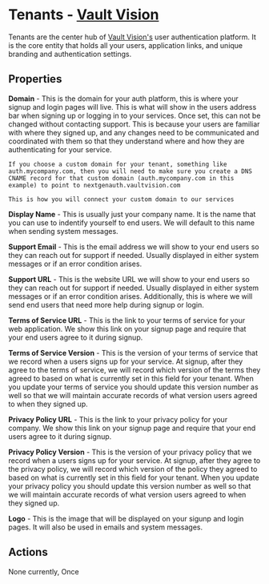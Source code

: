 Tenants - [Vault Vision](https://vaultvision.com) 
========

Tenants are the center hub of [Vault Vision's](https://vaultvision.com) user authentication platform. It is the core entity that holds all your users, application links, and unique branding and authentication settings.

## Properties

**Domain** - This is the domain for your auth platform, this is where your signup and login pages will live. This is what will show in the users address bar when signing up or logging in to your services.  Once set, this can not be changed without contacting support.  This is because your users are familiar with where they signed up, and any changes need to be communicated and coordinated with them so that they understand where and how they are authenticating for your service.

```{note} Custom Domains
If you choose a custom domain for your tenant, something like auth.mycompany.com, then you will need to make sure you create a DNS CNAME record for that custom domain (auth.mycompany.com in this example) to point to nextgenauth.vaultvision.com

This is how you will connect your custom domain to our services
```

**Display Name** - This is usually just your company name. It is the name that you can use to indentify yourself to end users.  We will default to this name when sending system messages.

**Support Email** - This is the email address we will show to your end users so they can reach out for support if needed.  Usually displayed in either system messages or if an error condition arises.

**Support URL** - This is the website URL we will show to your end users so they can reach out for support if needed.  Usually displayed in either system messages or if an error condition arises.  Additionally, this is where we will send end users that need more help during signup or login.

**Terms of Service URL** - This is the link to your terms of service for your web application.  We show this link on your signup page and require that your end users agree to it during signup.

**Terms of Service Version** - This is the version of your terms of service that we record when a users signs up for your service.  At signup, after they agree to the terms of service, we will record which version of the terms they agreed to based on what is currently set in this field for your tenant.  When you update your terms of service you should update this version number as well so that we will maintain accurate records of what version users agreed to when they signed up.

**Privacy Policy URL** - This is the link to your privacy policy for your company.  We show this link on your signup page and require that your end users agree to it during signup.

**Privacy Policy Version** - This is the version of your privacy policy that we record when a users signs up for your service.  At signup, after they agree to the privacy policy, we will record which version of the policy they agreed to based on what is currently set in this field for your tenant.  When you update your privacy policy you should update this version number as well so that we will maintain accurate records of what version users agreed to when they signed up.

**Logo** - This is the image that will be displayed on your sigunp and login pages.  It will also be used in emails and system messages.

## Actions

None currently, Once

